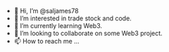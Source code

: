 - 👋 Hi, I’m @saljames78
- 👀 I’m interested in trade stock and code.
- 🌱 I’m currently learning Web3.
- 💞️ I’m looking to collaborate on some Web3 project.
- 📫 How to reach me ...

<!---
saljames78/saljames78 is a ✨ special ✨ repository because its `README.md` (this file) appears on your GitHub profile.
You can click the Preview link to take a look at your changes.
--->
